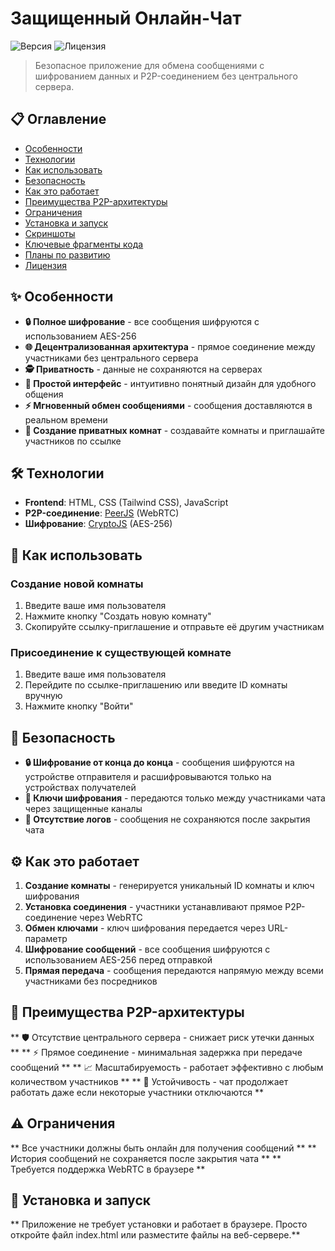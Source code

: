 # Защищенный Онлайн-Чат

![Версия](https://img.shields.io/badge/Версия-1.0-brightgreen)
![Лицензия](https://img.shields.io/badge/Лицензия-MIT-blue)

> Безопасное приложение для обмена сообщениями с шифрованием данных и P2P-соединением без центрального сервера.

## 📋 Оглавление

- [Особенности](#особенности)
- [Технологии](#технологии)
- [Как использовать](#как-использовать)
- [Безопасность](#безопасность)
- [Как это работает](#как-это-работает)
- [Преимущества P2P-архитектуры](#преимущества-p2p-архитектуры)
- [Ограничения](#ограничения)
- [Установка и запуск](#установка-и-запуск)
- [Скриншоты](#скриншоты)
- [Ключевые фрагменты кода](#ключевые-фрагменты-кода)
- [Планы по развитию](#планы-по-развитию)
- [Лицензия](#лицензия)

## ✨ Особенности

- **🔒 Полное шифрование** - все сообщения шифруются с использованием AES-256
- **🌐 Децентрализованная архитектура** - прямое соединение между участниками без центрального сервера
- **🕵️ Приватность** - данные не сохраняются на серверах
- **🎨 Простой интерфейс** - интуитивно понятный дизайн для удобного общения
- **⚡ Мгновенный обмен сообщениями** - сообщения доставляются в реальном времени
- **🔑 Создание приватных комнат** - создавайте комнаты и приглашайте участников по ссылке

## 🛠️ Технологии

- **Frontend**: HTML, CSS (Tailwind CSS), JavaScript
- **P2P-соединение**: [PeerJS](https://peerjs.com/) (WebRTC)
- **Шифрование**: [CryptoJS](https://github.com/brix/crypto-js) (AES-256)

## 📝 Как использовать

### Создание новой комнаты

1. Введите ваше имя пользователя
2. Нажмите кнопку "Создать новую комнату"
3. Скопируйте ссылку-приглашение и отправьте её другим участникам

### Присоединение к существующей комнате

1. Введите ваше имя пользователя
2. Перейдите по ссылке-приглашению или введите ID комнаты вручную
3. Нажмите кнопку "Войти"

## 🔐 Безопасность

- **🔒 Шифрование от конца до конца** - сообщения шифруются на устройстве отправителя и расшифровываются только на устройствах получателей
- **🔑 Ключи шифрования** - передаются только между участниками чата через защищенные каналы
- **🚫 Отсутствие логов** - сообщения не сохраняются после закрытия чата

## ⚙️ Как это работает

1. **Создание комнаты** - генерируется уникальный ID комнаты и ключ шифрования
2. **Установка соединения** - участники устанавливают прямое P2P-соединение через WebRTC
3. **Обмен ключами** - ключ шифрования передается через URL-параметр
4. **Шифрование сообщений** - все сообщения шифруются с использованием AES-256 перед отправкой
5. **Прямая передача** - сообщения передаются напрямую между всеми участниками без посредников


## 🌟 Преимущества P2P-архитектуры
** 🛡️ Отсутствие центрального сервера - снижает риск утечки данных **
** ⚡ Прямое соединение - минимальная задержка при передаче сообщений **
** 📈 Масштабируемость - работает эффективно с любым количеством участников **
** 💪 Устойчивость - чат продолжает работать даже если некоторые участники отключаются **
## ⚠️ Ограничения
** Все участники должны быть онлайн для получения сообщений **
** История сообщений не сохраняется после закрытия чата **
** Требуется поддержка WebRTC в браузере **
## 🚀 Установка и запуск
** Приложение не требует установки и работает в браузере. Просто откройте файл index.html или разместите файлы на веб-сервере.**

